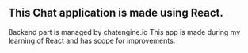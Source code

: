 ## This Chat application is made using React.
Backend part is managed by chatengine.io
This app is made during my learning of React and has scope for improvements.
